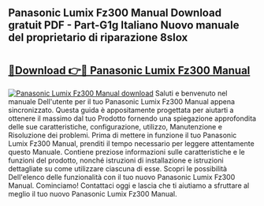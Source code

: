## Panasonic Lumix Fz300 Manual Download gratuit PDF - Part-G1g Italiano Nuovo manuale del proprietario di riparazione 8sIox

# <h2><a href="http://dfgyet.blite.top/?on=Panasonic+Lumix+Fz300+Manual">🔗Download 👉🔴 Panasonic Lumix Fz300 Manual</a></h2>

[![Panasonic Lumix Fz300 Manual download](https://i.imgur.com/lujVjoI.png)](http://dfgyet.blite.top/?on=Panasonic+Lumix+Fz300+Manual)
Saluti e benvenuto nel manuale Dell'utente per il tuo Panasonic Lumix Fz300 Manual appena sincronizzato. Questa guida è appositamente progettata per aiutarti a ottenere il massimo dal tuo Prodotto fornendo una spiegazione approfondita delle sue caratteristiche, configurazione, utilizzo, Manutenzione e Risoluzione dei problemi. Prima di mettere in funzione il tuo Panasonic Lumix Fz300 Manual, prenditi il tempo necessario per leggere attentamente questo Manuale. Contiene preziose informazioni sulle caratteristiche e le funzioni del prodotto, nonché istruzioni di installazione e istruzioni dettagliate su come utilizzare ciascuna di esse. Scopri le possibilità Dell'elenco delle funzionalità con il tuo nuovo Panasonic Lumix Fz300 Manual. Cominciamo! Contattaci oggi e lascia che ti aiutiamo a sfruttare al meglio il tuo nuovo Panasonic Lumix Fz300 Manual.
